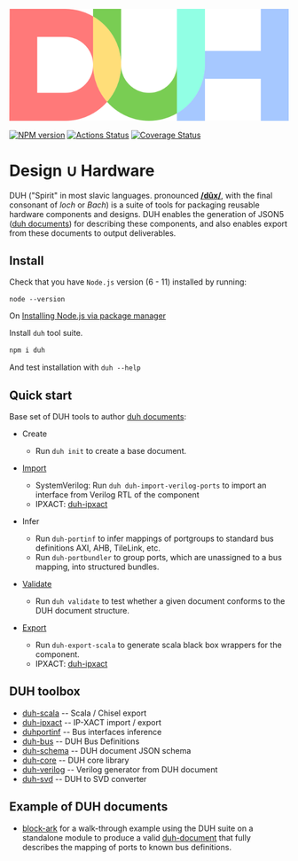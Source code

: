 <p align="center"><img src="docs/assets/logo.svg"/></p>

[![NPM version](https://img.shields.io/npm/v/duh.svg)](https://www.npmjs.org/package/duh)
[![Actions Status](https://github.com/sifive/duh/workflows/Tests/badge.svg)](https://github.com/sifive/duh/actions)
[![Coverage Status](https://coveralls.io/repos/github/sifive/duh/badge.svg?branch=master)](https://coveralls.io/github/sifive/duh?branch=master)

# Design ∪ Hardware

DUH ("Spirit" in most slavic languages. pronounced [**/dûx/**](https://upload.wikimedia.org/wikipedia/commons/0/08/Ru-%D0%B4%D1%83%D1%85.ogg), with the final consonant of *loch* or *Bach*) is a suite of tools for packaging reusable hardware components and
designs. DUH enables the generation of JSON5 ([duh documents](docs/)) for
describing these components, and also enables export from these documents
to output deliverables.

## Install

Check that you have `Node.js` version (6 - 11) installed by running:

```
node --version
```

On [Installing Node.js via package manager](https://nodejs.org/en/download/package-manager/)

Install `duh` tool suite.

```bash
npm i duh
```

And test installation with `duh --help`

## Quick start

Base set of DUH tools to author [duh documents](docs/):

* Create
  - Run `duh init` to create a base document.

* [Import](docs/import.md)
  - SystemVerilog: Run `duh duh-import-verilog-ports` to import an interface from Verilog RTL of the component
  - IPXACT: [duh-ipxact](https://github.com/sifive/duh-ipxact)

* Infer
  - Run `duh-portinf` to infer mappings of portgroups to standard bus
  definitions AXI, AHB, TileLink, etc.
  - Run `duh-portbundler` to group ports, which are unassigned to a bus
  mapping, into structured bundles.

* [Validate](docs/validation.md)
  - Run `duh validate` to test whether a given document conforms to the
  DUH document structure.

* [Export](docs/export.md)
  - Run `duh-export-scala` to generate scala black box wrappers for the
  component.
  - IPXACT: [duh-ipxact](https://github.com/sifive/duh-ipxact)

## DUH toolbox

* [duh-scala](https://github.com/sifive/duh-scala) -- Scala / Chisel export
* [duh-ipxact](https://github.com/sifive/duh-ipxact) -- IP-XACT import / export
* [duhportinf](https://github.com/sifive/duhportinf) -- Bus interfaces inference
* [duh-bus](https://github.com/sifive/duh-bus) -- DUH Bus Definitions
* [duh-schema](https://github.com/sifive/duh-schema) -- DUH document JSON schema
* [duh-core](https://github.com/sifive/duh-core) -- DUH core library
* [duh-verilog](https://github.com/sifive/duh-verilog) -- Verilog generator from DUH document
* [duh-svd](https://github.com/sifive/duh-svd) -- DUH to SVD converter

## Example of DUH documents

* [block-ark](https://github.com/sifive/block-ark) for a walk-through
  example using the DUH suite on a standalone module to produce a valid
  [duh-document](docs/) that fully describes the mapping of ports to known
  bus definitions.
